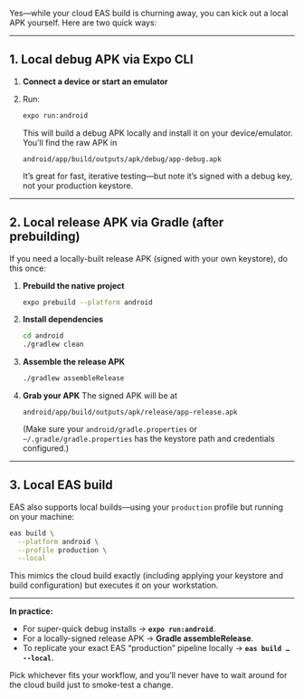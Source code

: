 Yes—while your cloud EAS build is churning away, you can kick out a local APK yourself. Here are two quick ways:

---

## 1. Local debug APK via Expo CLI

1. **Connect a device or start an emulator**
2. Run:

   ```bash
   expo run:android
   ```

   This will build a debug APK locally and install it on your device/emulator. You’ll find the raw APK in

   ```
   android/app/build/outputs/apk/debug/app-debug.apk
   ```

   It’s great for fast, iterative testing—but note it’s signed with a debug key, not your production keystore.

---

## 2. Local release APK via Gradle (after prebuilding)

If you need a locally-built release APK (signed with your own keystore), do this once:

1. **Prebuild the native project**

   ```bash
   expo prebuild --platform android
   ```
2. **Install dependencies**

   ```bash
   cd android
   ./gradlew clean
   ```
3. **Assemble the release APK**

   ```bash
   ./gradlew assembleRelease
   ```
4. **Grab your APK**
   The signed APK will be at

   ```
   android/app/build/outputs/apk/release/app-release.apk
   ```

   (Make sure your `android/gradle.properties` or `~/.gradle/gradle.properties` has the keystore path and credentials configured.)

---

## 3. Local EAS build

EAS also supports local builds—using your `production` profile but running on your machine:

```bash
eas build \
  --platform android \
  --profile production \
  --local
```

This mimics the cloud build exactly (including applying your keystore and build configuration) but executes it on your workstation.

---

**In practice:**

* For super-quick debug installs → **`expo run:android`**.
* For a locally-signed release APK → **Gradle assembleRelease**.
* To replicate your exact EAS “production” pipeline locally → **`eas build … --local`**.

Pick whichever fits your workflow, and you’ll never have to wait around for the cloud build just to smoke-test a change.
